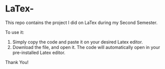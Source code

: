 # LaTex-
This repo contains the project I did on LaTex during my Second Semester.

To use it:
1. Simply copy the code and paste it on your desired Latex editor.
2. Download the file, and open it. The code will automatically open in your pre-installed Latex editor.

Thank You!
